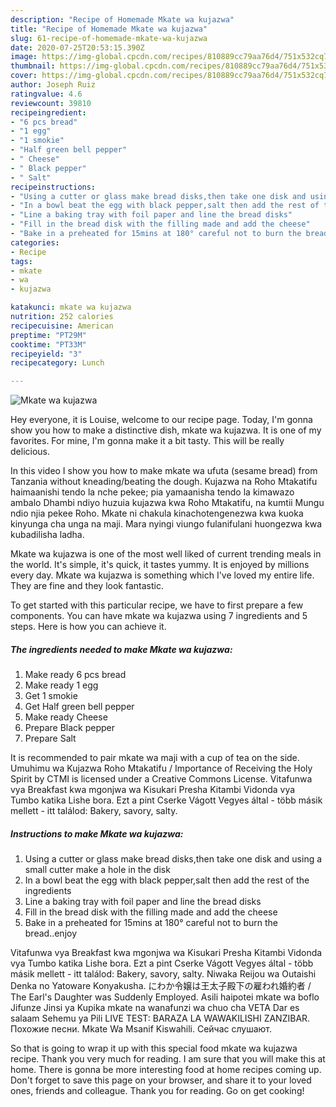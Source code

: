 ```yaml
---
description: "Recipe of Homemade Mkate wa kujazwa"
title: "Recipe of Homemade Mkate wa kujazwa"
slug: 61-recipe-of-homemade-mkate-wa-kujazwa
date: 2020-07-25T20:53:15.390Z
image: https://img-global.cpcdn.com/recipes/810889cc79aa76d4/751x532cq70/mkate-wa-kujazwa-recipe-main-photo.jpg
thumbnail: https://img-global.cpcdn.com/recipes/810889cc79aa76d4/751x532cq70/mkate-wa-kujazwa-recipe-main-photo.jpg
cover: https://img-global.cpcdn.com/recipes/810889cc79aa76d4/751x532cq70/mkate-wa-kujazwa-recipe-main-photo.jpg
author: Joseph Ruiz
ratingvalue: 4.6
reviewcount: 39810
recipeingredient:
- "6 pcs bread"
- "1 egg"
- "1 smokie"
- "Half green bell pepper"
- " Cheese"
- " Black pepper"
- " Salt"
recipeinstructions:
- "Using a cutter or glass make bread disks,then take one disk and using a small cutter make a hole in the disk"
- "In a bowl beat the egg with black pepper,salt then add the rest of the ingredients"
- "Line a baking tray with foil paper and line the bread disks"
- "Fill in the bread disk with the filling made and add the cheese"
- "Bake in a preheated for 15mins at 180° careful not to burn the bread..enjoy"
categories:
- Recipe
tags:
- mkate
- wa
- kujazwa

katakunci: mkate wa kujazwa 
nutrition: 252 calories
recipecuisine: American
preptime: "PT29M"
cooktime: "PT33M"
recipeyield: "3"
recipecategory: Lunch

---
```



![Mkate wa kujazwa](https://img-global.cpcdn.com/recipes/810889cc79aa76d4/751x532cq70/mkate-wa-kujazwa-recipe-main-photo.jpg)

Hey everyone, it is Louise, welcome to our recipe page. Today, I'm gonna show you how to make a distinctive dish, mkate wa kujazwa. It is one of my favorites. For mine, I'm gonna make it a bit tasty. This will be really delicious.

In this video I show you how to make mkate wa ufuta (sesame bread) from Tanzania without kneading/beating the dough. Kujazwa na Roho Mtakatifu haimaanishi tendo la nche pekee; pia yamaanisha tendo la kimawazo ambalo Dhambi ndiyo huzuia kujazwa kwa Roho Mtakatifu, na kumtii Mungu ndio njia pekee Roho. Mkate ni chakula kinachotengenezwa kwa kuoka kinyunga cha unga na maji. Mara nyingi viungo fulanifulani huongezwa kwa kubadilisha ladha.

Mkate wa kujazwa is one of the most well liked of current trending meals in the world. It's simple, it's quick, it tastes yummy. It is enjoyed by millions every day. Mkate wa kujazwa is something which I've loved my entire life. They are fine and they look fantastic.


To get started with this particular recipe, we have to first prepare a few components. You can have mkate wa kujazwa using 7 ingredients and 5 steps. Here is how you can achieve it.

<!--inarticleads1-->

##### The ingredients needed to make Mkate wa kujazwa:

1. Make ready 6 pcs bread
1. Make ready 1 egg
1. Get 1 smokie
1. Get Half green bell pepper
1. Make ready  Cheese
1. Prepare  Black pepper
1. Prepare  Salt


It is recommended to pair mkate wa maji with a cup of tea on the side. Umuhimu wa Kujazwa Roho Mtakatifu / Importance of Receiving the Holy Spirit by CTMI is licensed under a Creative Commons License. Vitafunwa vya Breakfast kwa mgonjwa wa Kisukari Presha Kitambi Vidonda vya Tumbo katika Lishe bora. Ezt a pint Cserke Vágott Vegyes által - több másik mellett - itt találod: Bakery, savory, salty. 

<!--inarticleads2-->

##### Instructions to make Mkate wa kujazwa:

1. Using a cutter or glass make bread disks,then take one disk and using a small cutter make a hole in the disk
1. In a bowl beat the egg with black pepper,salt then add the rest of the ingredients
1. Line a baking tray with foil paper and line the bread disks
1. Fill in the bread disk with the filling made and add the cheese
1. Bake in a preheated for 15mins at 180° careful not to burn the bread..enjoy


Vitafunwa vya Breakfast kwa mgonjwa wa Kisukari Presha Kitambi Vidonda vya Tumbo katika Lishe bora. Ezt a pint Cserke Vágott Vegyes által - több másik mellett - itt találod: Bakery, savory, salty. Niwaka Reijou wa Outaishi Denka no Yatoware Konyakusha. にわか令嬢は王太子殿下の雇われ婚約者 / The Earl&#39;s Daughter was Suddenly Employed. Asili haipotei mkate wa boflo Jifunze Jinsi ya Kupika mkate na wanafunzi wa chuo cha VETA Dar es salaam Sehemu ya Pili LIVE TEST: BARAZA LA WAWAKILISHI ZANZIBAR. Похожие песни. Mkate Wa Msanif Kiswahili. Сейчас слушают. 

So that is going to wrap it up with this special food mkate wa kujazwa recipe. Thank you very much for reading. I am sure that you will make this at home. There is gonna be more interesting food at home recipes coming up. Don't forget to save this page on your browser, and share it to your loved ones, friends and colleague. Thank you for reading. Go on get cooking!
